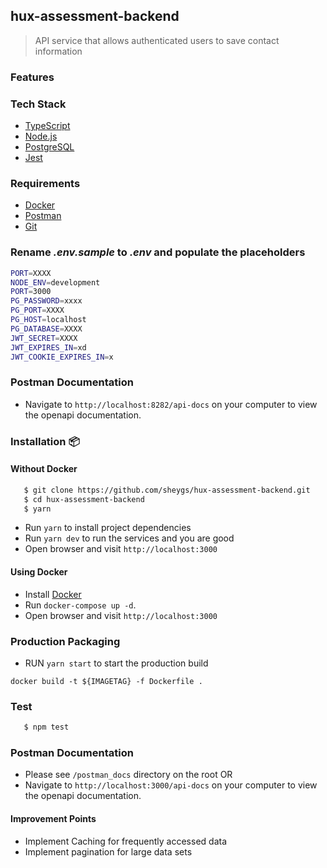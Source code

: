 ## hux-assessment-backend

> API service that allows authenticated users to save contact information

### Features

### Tech Stack

- [TypeScript](https://www.typescriptlang.org/)
- [Node.js](https://nodejs.org/en/download/current)
- [PostgreSQL](https://www.postgresql.org/download/)
- [Jest](https://www.npmjs.com/package/jest)

### Requirements

- [Docker](https://www.docker.com/)
- [Postman](https://www.postman.com/downloads/)
- [Git](https://git-scm.com/downloads)

### Rename _.env.sample_ to _.env_ and populate the placeholders

```bash
PORT=XXXX
NODE_ENV=development
PORT=3000
PG_PASSWORD=xxxx
PG_PORT=XXXX
PG_HOST=localhost
PG_DATABASE=XXXX
JWT_SECRET=XXXX
JWT_EXPIRES_IN=xd
JWT_COOKIE_EXPIRES_IN=x
```

### Postman Documentation

- Navigate to `http://localhost:8282/api-docs` on your computer to view the openapi documentation.

### Installation 📦

#### Without Docker

```bash
   $ git clone https://github.com/sheygs/hux-assessment-backend.git
   $ cd hux-assessment-backend
   $ yarn
```

- Run `yarn` to install project dependencies
- Run `yarn dev` to run the services and you are good
- Open browser and visit `http://localhost:3000`

#### Using Docker

- Install [Docker](https://www.docker.com/)
- Run `docker-compose up -d`.
- Open browser and visit `http://localhost:3000`

### Production Packaging

- RUN `yarn start` to start the production build

```
docker build -t ${IMAGETAG} -f Dockerfile .
```

### Test

```bash
   $ npm test
```

### Postman Documentation

- Please see `/postman_docs` directory on the root OR
- Navigate to `http://localhost:3000/api-docs` on your computer to view the openapi documentation.

#### Improvement Points

- Implement Caching for frequently accessed data
- Implement pagination for large data sets
